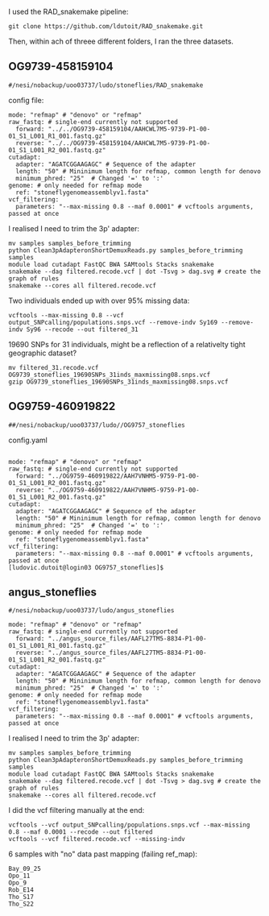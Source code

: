 

I used the RAD_snakemake pipeline:

```
git clone https://github.com/ldutoit/RAD_snakemake.git
```

Then, within ach of threee different folders, I ran the three datasets.



## OG9739-458159104 

```
#/nesi/nobackup/uoo03737/ludo/stoneflies/RAD_snakemake
```

config file:
```
mode: "refmap" # "denovo" or "refmap"
raw_fastq: # single-end currently not supported
  forward: "../../OG9739-458159104/AAHCWL7M5-9739-P1-00-01_S1_L001_R1_001.fastq.gz"
  reverse: "../../OG9739-458159104/AAHCWL7M5-9739-P1-00-01_S1_L001_R2_001.fastq.gz"
cutadapt:
  adapter: "AGATCGGAAGAGC" # Sequence of the adapter
  length: "50" # Mininimum length for refmap, common length for denovo
  minimum_phred: "25"  # Changed '=' to ':'
genome: # only needed for refmap mode
  ref: "stoneflygenomeassemblyv1.fasta"
vcf_filtering:
  parameters: "--max-missing 0.8 --maf 0.0001" # vcftools arguments, passed at once
```

I realised I need to trim the 3p' adapter:

```
mv samples samples_before_trimming
python Clean3pAdapteronShortDemuxReads.py samples_before_trimming samples
module load cutadapt FastQC BWA SAMtools Stacks snakemake
snakemake --dag filtered.recode.vcf | dot -Tsvg > dag.svg # create the graph of rules 
snakemake --cores all filtered.recode.vcf
```

Two individuals ended up with over 95% missing data:

```
vcftools --max-missing 0.8 --vcf  output_SNPcalling/populations.snps.vcf --remove-indv Sy169 --remove-indv Sy96 --recode --out filtered_31
```
19690 SNPs for 31 individuals, might be a reflection of a relativelty tight geographic dataset?

```
mv filtered_31.recode.vcf  OG9739_stoneflies_19690SNPs_31inds_maxmissing08.snps.vcf
gzip OG9739_stoneflies_19690SNPs_31inds_maxmissing08.snps.vcf
```


## OG9759-460919822

```
##/nesi/nobackup/uoo03737/ludo//OG9757_stoneflies
```
config.yaml
```

mode: "refmap" # "denovo" or "refmap"
raw_fastq: # single-end currently not supported
  forward: "../OG9759-460919822/AAH7VNHM5-9759-P1-00-01_S1_L001_R2_001.fastq.gz"
  reverse: "../OG9759-460919822/AAH7VNHM5-9759-P1-00-01_S1_L001_R2_001.fastq.gz"
cutadapt:
  adapter: "AGATCGGAAGAGC" # Sequence of the adapter
  length: "50" # Mininimum length for refmap, common length for denovo
  minimum_phred: "25"  # Changed '=' to ':'
genome: # only needed for refmap mode
  ref: "stoneflygenomeassemblyv1.fasta"
vcf_filtering:
  parameters: "--max-missing 0.8 --maf 0.0001" # vcftools arguments, passed at once
[ludovic.dutoit@login03 OG9757_stoneflies]$ 
```

## angus_stoneflies

```
#/nesi/nobackup/uoo03737/ludo/angus_stoneflies
```

```
mode: "refmap" # "denovo" or "refmap"
raw_fastq: # single-end currently not supported
  forward: "../angus_source_files/AAFL27TM5-8834-P1-00-01_S1_L001_R1_001.fastq.gz"
  reverse: "../angus_source_files/AAFL27TM5-8834-P1-00-01_S1_L001_R2_001.fastq.gz"
cutadapt:
  adapter: "AGATCGGAAGAGC" # Sequence of the adapter
  length: "50" # Mininimum length for refmap, common length for denovo
  minimum_phred: "25"  # Changed '=' to ':'
genome: # only needed for refmap mode
  ref: "stoneflygenomeassemblyv1.fasta"
vcf_filtering:
  parameters: "--max-missing 0.8 --maf 0.0001" # vcftools arguments, passed at once
```


I realised I need to trim the 3p' adapter:

```
mv samples samples_before_trimming
python Clean3pAdapteronShortDemuxReads.py samples_before_trimming samples
module load cutadapt FastQC BWA SAMtools Stacks snakemake
snakemake --dag filtered.recode.vcf | dot -Tsvg > dag.svg # create the graph of rules 
snakemake --cores all filtered.recode.vcf
```

I did the vcf filtering manually at the end:

```
vcftools --vcf output_SNPcalling/populations.snps.vcf --max-missing 0.8 --maf 0.0001 --recode --out filtered
vcftools --vcf filtered.recode.vcf --missing-indv
```

6 samples with "no" data past mapping (failing ref_map):

```
Bay_09_25
Opo_11
Opo_9
Rob_E14
Tho_S17
Tho_S22
```



